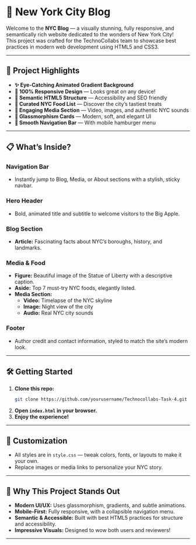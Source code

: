 # 🗽 New York City Blog

Welcome to the **NYC Blog** — a visually stunning, fully responsive, and semantically rich website dedicated to the wonders of New York City!  
This project was crafted for the TechnoCollabs team to showcase best practices in modern web development using HTML5 and CSS3.

---

## 🚀 Project Highlights

- **✨ Eye-Catching Animated Gradient Background**
- **📱 100% Responsive Design** — Looks great on any device!
- **🧩 Semantic HTML5 Structure** — Accessibility and SEO friendly
- **🍕 Curated NYC Food List** — Discover the city’s tastiest treats
- **🎥 Engaging Media Section** — Video, images, and authentic NYC sounds
- **🌃 Glassmorphism Cards** — Modern, soft, and elegant UI
- **🔗 Smooth Navigation Bar** — With mobile hamburger menu

---

## 📋 What’s Inside?

### Navigation Bar
- Instantly jump to Blog, Media, or About sections with a stylish, sticky navbar.

### Hero Header
- Bold, animated title and subtitle to welcome visitors to the Big Apple.

### Blog Section
- **Article:** Fascinating facts about NYC’s boroughs, history, and landmarks.

### Media & Food
- **Figure:** Beautiful image of the Statue of Liberty with a descriptive caption.
- **Aside:** Top 7 must-try NYC foods, elegantly listed.
- **Media Section:**  
  - **Video:** Timelapse of the NYC skyline  
  - **Image:** Night view of the city  
  - **Audio:** Real NYC city sounds

### Footer
- Author credit and contact information, styled to match the site’s modern look.

---

## 🛠️ Getting Started

1. **Clone this repo:**
   ```sh
   git clone https://github.com/yourusername/Technocollabs-Task-4.git
   ```
2. **Open `index.html` in your browser.**
3. **Enjoy the experience!**

---

## 🎨 Customization

- All styles are in `style.css` — tweak colors, fonts, or layouts to make it your own.
- Replace images or media links to personalize your NYC story.

---

## 🌟 Why This Project Stands Out

- **Modern UI/UX:** Uses glassmorphism, gradients, and subtle animations.
- **Mobile-First:** Fully responsive, with a collapsible navigation menu.
- **Semantic & Accessible:** Built with best HTML5 practices for structure and accessibility.
- **Impressive Visuals:** Designed to wow both users and reviewers!

---
